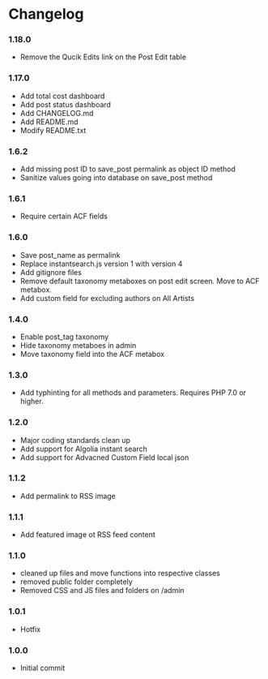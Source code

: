 # Changelog

### 1.18.0
* Remove the Qucik Edits link on the Post Edit table

### 1.17.0
* Add total cost dashboard
* Add post status dashboard
* Add CHANGELOG.md
* Add README.md
* Modify README.txt

### 1.6.2
* Add missing post ID to save_post permalink as object ID method
* Sanitize values going into database on save_post method

### 1.6.1
* Require certain ACF fields

### 1.6.0
* Save post_name as permalink
* Replace instantsearch.js version 1 with version 4
* Add gitignore files
* Remove default taxonomy metaboxes on post edit screen. Move to ACF metabox.
* Add custom field for excluding authors on All Artists

### 1.4.0
* Enable post_tag taxonomy
* Hide taxonomy metaboes in admin
* Move taxonomy field into the ACF metabox

### 1.3.0
* Add typhinting for all methods and parameters. Requires PHP 7.0 or higher.

### 1.2.0
* Major coding standards clean up
* Add support for Algolia instant search
* Add support for Advacned Custom Field local json

### 1.1.2
* Add permalink to RSS image

### 1.1.1
* Add featured image ot RSS feed content

### 1.1.0
* cleaned up files and move functions into respective classes
* removed public folder completely
* Removed CSS and JS files and folders on /admin

### 1.0.1 ### 
* Hotfix

### 1.0.0
* Initial commit